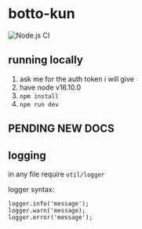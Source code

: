 # botto-kun
![Node.js CI](https://github.com/mincer-ray/botto-kun/workflows/Node.js%20CI/badge.svg)

## running locally
1. ask me for the auth token i will give
2. have node v16.10.0
3. `npm install`
4. `npm run dev`

## PENDING NEW DOCS

## logging
in any file require `util/logger`

logger syntax:
```
logger.info('message');
logger.warn('message);
logger.error('message');
```
